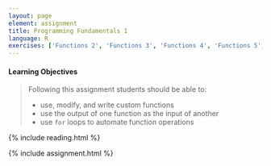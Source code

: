 ```yaml
---
layout: page
element: assignment
title: Programming Fundamentals 1
language: R
exercises: ['Functions 2', 'Functions 3', 'Functions 4', 'Functions 5', 'Loops 2', 'Loops 3']
---
```


#### Learning Objectives

> Following this assignment students should be able to:
>
> - use, modify, and write custom functions
> - use the output of one function as the input of another
> - use `for` loops to automate function operations 

{% include reading.html %}

{% include assignment.html %}
